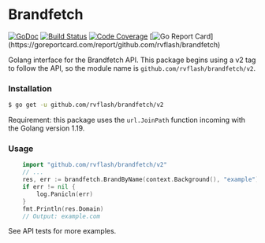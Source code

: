 # Brandfetch

[![GoDoc](https://godoc.org/github.com/rvflash/brandfetch?status.svg)](https://godoc.org/github.com/rvflash/brandfetch)
[![Build Status](https://github.com/rvflash/brandfetch/workflows/build/badge.svg)](https://github.com/rvflash/brandfetch/actions?workflow=build)
[![Code Coverage](https://codecov.io/gh/rvflash/brandfetch/branch/master/graph/badge.svg)](https://codecov.io/gh/rvflash/brandfetch)
[![Go Report Card](https://goreportcard.com/badge/github.com/rvflash/brandfetch?)](https://goreportcard.com/report/github.com/rvflash/brandfetch)

Golang interface for the Brandfetch API.
This package begins using a v2 tag to follow the API, so the module name is `github.com/rvflash/brandfetch/v2`. 

### Installation

```bash
$ go get -u github.com/rvflash/brandfetch/v2
```

Requirement: this package uses the `url.JoinPath` function incoming with the Golang version 1.19.

### Usage

```go
    import "github.com/rvflash/brandfetch/v2"
    // ...
    res, err := brandfetch.BrandByName(context.Background(), "example")
	if err != nil {
		log.Panicln(err)
	}
	fmt.Println(res.Domain)
	// Output: example.com
```

See API tests for more examples. 